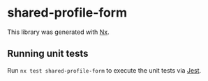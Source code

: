 # shared-profile-form

This library was generated with [Nx](https://nx.dev).

## Running unit tests

Run `nx test shared-profile-form` to execute the unit tests via [Jest](https://jestjs.io).
